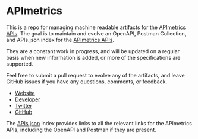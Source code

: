 # APImetricsThis is a repo for managing machine readable artifacts for the [APImetrics APIs](http://apimetrics.io). The goal is to maintain and evolve an OpenAPI, Postman Collection, and APIs.json index for the [APImetrics APIs](http://apimetrics.io).They are a constant work in progress, and will be updated on a regular basis when new information is added, or more of the specifications are supported.Feel free to submit a pull request to evolve any of the artifacts, and leave GitHub issues if you have any questions, comments, or feedback.- [Website](http://apimetrics.io)- [Developer](http://apimetrics.io)- [Twitter](https://twitter.com/apimetricstats)- [GitHub](https://github.com/APImetrics)The [APIs.json](https://github.com/api-evangelist/apimetrics/blob/master/apis.json) index provides links to all the relevant links for the APImetrics APIs, including the OpenAPI and Postman if they are present.